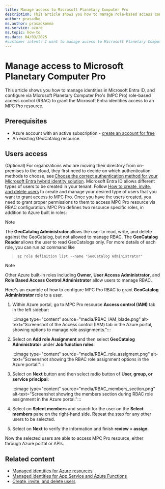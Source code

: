 ```yaml
---
title: Manage access to Microsoft Planetary Computer Pro
description: This article shows you how to manage role-based access control (RBAC) access to Microsoft Planetary Computer Pro.
author: prasadko
ms.author: prasadkomma
ms.service: azure
ms.topic: how-to
ms.date: 04/09/2025
#customer intent: I want to manage access to Microsoft Planetary Computer Pro.
---
```


# Manage access to Microsoft Planetary Computer Pro

This article shows you how to manage identities in Microsoft Entra ID, and configure via Microsoft Planetary Computer Pro's (MPC Pro) role-based access control (RBAC) to grant the Microsoft Entra identities access to an MPC Pro resource.

## Prerequisites

- Azure account with an active subscription - [create an account for free](https://azure.microsoft.com/free/?ref=microsoft.com&utm_source=microsoft.com&utm_medium=docs&utm_campaign=visualstudio)
- An existing GeoCatalog resource.

## Users access

(Optional) For organizations who are moving their directory from on-premises to the cloud, they first need to decide on which authentication methods to choose, see [Choose the correct authentication method for your Microsoft Entra hybrid identity solution](/azure/active-directory/hybrid/choose-ad-authn). Microsoft Entra ID allows different types of users to be created in your tenant. Follow [How to create, invite, and delete users](/entra/fundamentals/how-to-create-delete-users) to create and manage your desired type of users that you want to grant access to MPC Pro. Once you have the users created, you need to grant proper permissions to them to access MPC Pro resource via RBAC configuration. MPC Pro defines two resource specific roles, in addition to Azure built in roles:

> [!NOTE]
> The **GeoCatalog Administrator** allows the user to read, write, and delete against the GeoCatalog, but not allowed to manage RBAC. The **GeoCatalog Reader** allows the user to read GeoCatalogs only. For more details of each role, you can run az command like 
>> ``az role definition list --name "GeoCatalog Administrator"``

> [!NOTE]
> Other Azure built-in roles including **Owner**, **User Access Administrator**, and **Role Based Access Control Administrator** allow users to manage RBAC.

Here's an example of how to configure MPC Pro RBAC to grant **GeoCatalog Administrator** role to a user.

1. Within Azure portal, go to MPC Pro resource **Access control (IAM)** tab in the left sidebar:

    :::image type="content" source="media/RBAC_IAM_blade.png" alt-text="Screenshot of the Access control (IAM) tab in the Azure portal, showing options to manage role assignments.":::

1. Select on **Add role Assignment** and then select **GeoCatalog Administrator** under **Job function roles**:

    :::image type="content" source="media/RBAC_role_assigment.png" alt-text="Screenshot showing the RBAC role assignment options in the Azure portal.":::

1. Select on **Next** button and then select radio button of **User, group, or service principal**:

    :::image type="content" source="media/RBAC_members_section.png" alt-text="Screenshot showing the members section during RBAC role assignment in the Azure portal.":::

1. Select on **Select members** and search for the user on the **Select members** pane on the right-hand side. Repeat the step for any other users to be selected.

1. Select on **Next** to verify the information and finish **review + assign**.

Now the selected users are able to access MPC Pro resource, either through Azure portal or APIs.

## Related content

- [Managed identities for Azure resources](/entra/identity/managed-identities-azure-resources/overview)
- [Managed identities for App Service and Azure Functions](/azure/app-service/overview-managed-identity?tabs=portal%2Chttp)
- [Create, invite, and delete users](/entra/fundamentals/how-to-create-delete-users)